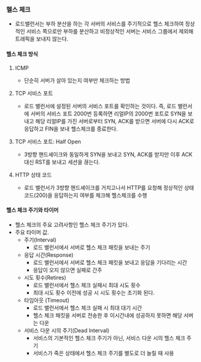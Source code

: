 ### 헬스 체크

- 로드밸런서는 부하 분산을 하는 각 서버의 서비스를 주기적으로 헬스 체크하여 정상적인 서비스 쪽으로만 부하를 분산하고
  비정상적인 서버는 서비스 그룹에서 제외해 트래픽을 보내지 않는다.

#### 헬스 체크 방식

1. ICMP

   - 단순히 서버가 살아 있는지 여부만 체크하는 방법

2. TCP 서비스 포트

   - 로드 밸런서에 설정된 서버의 서비스 포트를 확인하는 것이다.
     즉, 로드 밸런서에 서버의 서비스 포트 2000번 등록하면 리얼IP의 2000번 포트로 SYN을 보내고 해당 리얼IP를 가진 서버로부터
     SYN, ACK를 받으면 서버에 다시 ACK로 응답하고 FIN을 보내 헬스체크를 종료한다.

3. TCP 서비스 포트: Half Open

   - 3방향 핸드셰이크와 동일하게 SYN을 보내고 SYN, ACK를 받지만 이후 ACK대신 RST를 보내고 세션을 끊는다.

4. HTTP 상태 코드
   - 로드 밸런서가 3방향 핸드셰이크를 거치고나서 HTTP를 요청해 정상적인 상태코드(200)을 응답하는지 여부를 체크해 헬스체크를 수행

#### 헬스 체크 주기와 타이머

- 헬스 체크의 주요 고려사항인 헬스 체크 주기가 있다.
- 주요 타이머 값.
  - 주기(Interval)
    - 로드 밸런서에서 서버로 헬스 체크 패킷을 보내는 주기
  - 응답 시간(Response)
    - 로드 밸런서에서 서버로 헬스 체크 패킷을 보내고 응답을 기다리는 시간
    - 응답이 오지 않으면 실패로 간주
  - 시도 횟수(Retires)
    - 로드 밸런서에서 헬스 체크 실패시 최대 시도 횟수
    - 최대 시도 횟수 이전에 성공 시 시도 횟수는 초기화 된다.
  - 타임아웃 (Timeout)
    - 로드 밸런서에서 헬스 체크 실패 시 최대 대기 시간
    - 헬스 체크 패킷을 서버로 전송한 후 이시간내에 성공하지 못하면 해당 서버는 다운
  - 서비스 다운 시의 주기(Dead Interval)
    - 서비스의 기본적인 헬스 체크 주기가 아닌, 서비스 다운 시의 헬스 체크 주기
    - 서비스가 죽은 상태에서 헬스 체크 주기를 별도로 더 늘릴 때 사용
